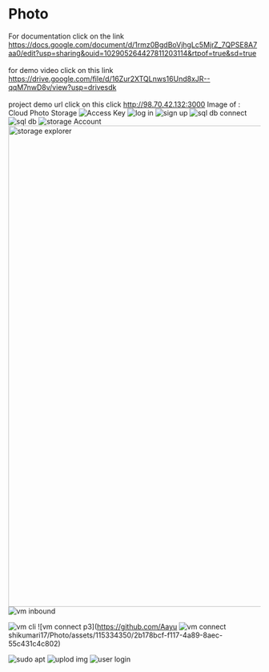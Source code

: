 # Photo
For documentation click on the link https://docs.google.com/document/d/1rmz0BgdBoVjhgLc5MjrZ_7QPSE8A7aa0/edit?usp=sharing&ouid=102905264427811203114&rtpof=true&sd=true <br> <br>
for demo video click on this link https://drive.google.com/file/d/16Zur2XTQLnws16Und8xJR--qqM7nwD8v/view?usp=drivesdk <br> <br>
project demo url click on this click http://98.70.42.132:3000 
 Image of : Cloud Photo Storage
![Access Key](https://github.com/Aayushikumari17/Photo/assets/115334350/cf58da66-753a-4b5c-8e5a-c5a008b83fb8)
![log in](https://github.com/Aayushikumari17/Photo/assets/115334350/a0d0830b-d132-44b1-b073-e03d69e96219)
![sign up](https://github.com/Aayushikumari17/Photo/assets/115334350/4f3f020a-2063-49db-b4d8-308c3c388a28)
![sql db connect](https://github.com/Aayushikumari17/Photo/assets/115334350/04bf6a61-5ecc-4b4a-8af2-1178aa66ab59)
![sql db](https://github.com/Aayushikumari17/Photo/assets/115334350/ce5d11b6-4af3-44d4-916e-aa484fd47685)
![storage Account](https://github.com/Aayushikumari17/Photo/assets/115334350/66ca416a-754e-47d9-ab49-56ea5c611911)
<img width="960" alt="storage explorer" src="https://gith
![vm1](https://github.com/Aayushikumari17/Photo/assets/115334350/a9578e4d-a96c-49da-8c1a-6ae38918cf88)
ub.com/Aayushikumari17/Photo/assets/115334350/331af
![vm2](https://github.com/Aayushikumari17/P
![vm3](https://github.com/Aayushikumari17/Photo/assets/115334350/32d34243-3572-4b1a-b198-08bf7d94521c)
![vm3](https://github.com/Aayushikumari17/Photo/assets/115334350/d9481918-caf9-477b-8433-38825d774943)
hoto/assets/115334350/c524d90a-d6b6-460f-8f6a-0cee9b092c11)
a9c-312d-4429-ab69-03912d6c716a">
![vm inbound](https://github.com/Aayushikumari17/Photo/assets/115334350/9c81be27-d19d-4ce7-ad17-b3350393527d)

![vm cli](https://github.com/Aayushikumari17/Photo/assets/115334350/aee9ad7d-23a3-451c-96e9-d7b79e1f57d3)
![vm connect p3](https://github.com/Aayu
![vm connect](https://github.com/Aayushikumari17/Photo/assets/115334350/dba7c0e7-b94a-4d36-b08f-ec84b2524e79)
shikumari17/Photo/assets/115334350/2b178bcf-f117-4a89-8aec-55c431c4c802)


![sudo apt](https://github.com/Aayushikumari17/Photo/assets/115334350/062fa503-e5c9-4c12-9176-dc6f6448aa8f)
![uplod img](https://github.com/Aayushikumari17/Photo/assets/115334350/e521c042-70c2-4730-87dd-2766452088d1)
![user login](https://github.com/Aayushikumari17/Photo/assets/115334350/c70e2fc4-d084-4d17-82e1-154f4b3c5d8a)

